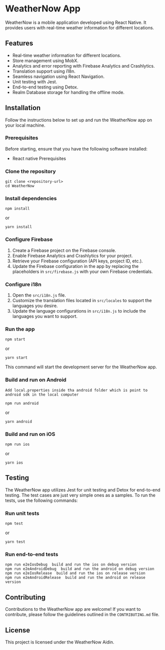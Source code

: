 # WeatherNow App

WeatherNow is a mobile application developed using React Native.
It provides users with real-time weather information for different locations.

## Features

- Real-time weather information for different locations.
- Store management using MobX.
- Analytics and error reporting with Firebase Analytics and Crashlytics.
- Translation support using i18n.
- Seamless navigation using React Navigation.
- Unit testing with Jest.
- End-to-end testing using Detox.
- Realm Database storage for handling the offline mode.

## Installation

Follow the instructions below to set up and run the WeatherNow app on your local machine.

### Prerequisites

Before starting, ensure that you have the following software installed:

- React native Prerequisites 

### Clone the repository

```
git clone <repository-url>
cd WeatherNow
```

### Install dependencies

```
npm install
```
or
```
yarn install
```

### Configure Firebase

1. Create a Firebase project on the Firebase console.
2. Enable Firebase Analytics and Crashlytics for your project.
3. Retrieve your Firebase configuration (API keys, project ID, etc.).
4. Update the Firebase configuration in the app by replacing the placeholders in `src/firebase.js` with your own Firebase credentials.

### Configure i18n

1. Open the `src/i18n.js` file.
2. Customize the translation files located in `src/locales` to support the languages you desire.
3. Update the language configurations in `src/i18n.js` to include the languages you want to support.

### Run the app

```
npm start
```
or
```
yarn start
```

This command will start the development server for the WeatherNow app.

### Build and run on Android

```
Add local.properties inside tha android folder which is point to android sdk in the local computer

```
```
npm run android
```
or
```
yarn android
```

### Build and run on iOS

```
npm run ios
```
or
```
yarn ios
```

## Testing

The WeatherNow app utilizes Jest for unit testing and Detox for end-to-end testing.
The test cases are just very simple ones as a samples.
To run the tests, use the following commands:

### Run unit tests

```
npm test
```
or
```
yarn test
```

### Run end-to-end tests

```
npm run e2eIosDebug  build and run the ios on debug version
npm run e2eAndroidDebug  build and run the android on debug version
npm run e2eIosRelease  build and run the ios on release version
npm run e2eAndroidRelease  build and run the android on release version

```


## Contributing

Contributions to the WeatherNow app are welcome!
If you want to contribute, please follow the guidelines outlined in the `CONTRIBUTING.md` file.

## License

This project is licensed under the WeatherNow Aidin.
